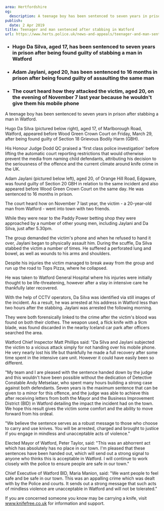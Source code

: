 ```yaml
area: Hertfordshire
og:
  description: A teenage boy has been sentenced to seven years in prison after stabbing a man in Watford.
publish:
  date: 2 Apr 2019
title: Teenager and man sentenced after stabbing in Watford
url: https://www.herts.police.uk/news-and-appeals/teenager-and-man-sentenced-after-stabbing-in-watford-0008
```

* ### Hugo Da Silva, aged 17, has been sentenced to seven years in prison after being found guilty of stabbing a man in Watford

 * ### Adam Jaylani, aged 20, has been sentenced to 16 months in prison after being found guilty of assaulting the same man

 * ### The court heard how they attacked the victim, aged 20, on the evening of November 7 last year because he wouldn't give them his mobile phone

A teenage boy has been sentenced to seven years in prison after stabbing a man in Watford.

Hugo Da Silva (pictured below right), aged 17, of Marlborough Road, Watford, appeared before Wood Green Crown Court on Friday, March 29, after being found guilty of Section 18 Grievous Bodily Harm (GBH).

His Honour Judge Dodd QC praised a 'first class police investigation' before lifting the automatic court reporting restrictions that would otherwise prevent the media from naming child defendants, attributing his decision to the seriousness of the offence and the current climate around knife crime in the UK.

Adam Jaylani (pictured below left), aged 20, of Orange Hill Road, Edgware, was found guilty of Section 20 GBH in relation to the same incident and also appeared before Wood Green Crown Court on the same day. He was sentenced to 16 months in prison.

The court heard how on November 7 last year, the victim - a 20-year-old man from Watford - went into town with two friends.

While they were near to the Paddy Power betting shop they were approached by a number of other young men, including Jaylani and Da Silva, just after 5.30pm.

The group demanded the victim's phone and when he refused to hand it over, Jaylani began to physically assault him. During the scuffle, Da Silva stabbed the victim a number of times. He suffered a perforated lung and bowel, as well as wounds to his arms and shoulders.

Despite his injuries the victim managed to break away from the group and run up the road to Tops Pizza, where he collapsed.

He was taken to Watford General Hospital where his injuries were initially thought to be life-threatening, however after a stay in intensive care he thankfully later recovered.

With the help of CCTV operators, Da Silva was identified via still images of the incident. As a result, he was arrested at his address in Watford less than two hours after the stabbing. Jaylani was arrested the following morning.

They were both forensically linked to the crime after the victim's blood was found on both their clothes. The weapon used, a flick knife with a 9cm blade, was found discarded in the nearby Iceland car park after officers searched the area.

Watford Chief Inspector Matt Phillips said: "Da Silva and Jaylani subjected the victim to a vicious attack simply for not handing over his mobile phone. He very nearly lost his life but thankfully he made a full recovery after some time spent in the intensive care unit. However it could have easily been so different.

"My team and I are pleased with the sentence handed down by the judge and this wouldn't have been possible without the dedication of Detective Constable Andy Metselaar, who spent many hours building a strong case against both defendants. Seven years is the maximum sentence that can be given to a minor for this offence, and the judge was able to achieve this after receiving letters from both the Mayor and the Business Improvement District (BID) in Watford detailing the impact the incident had on the town. We hope this result gives the victim some comfort and the ability to move forward from his ordeal.

"We believe the sentence serves as a robust message to those who choose to carry and use knives. You will be arrested, charged and brought to justice if you engage in mindless and unacceptable acts of violence."

Elected Mayor of Watford, Peter Taylor, said: "This was an abhorrent act which has absolutely has no place in our town. I'm pleased that these sentences have been handed out, which will send out a strong signal to anyone who thinks this is acceptable in Watford. I will continue to work closely with the police to ensure people are safe in our town."

Chief Executive of Watford BID, Maria Manion, said: "We want people to feel safe and be safe in our town. This was an appalling crime which was dealt with by the Police and courts. It sends out a strong message that such acts of mindless violence are unacceptable in Watford and will not be tolerated."

If you are concerned someone you know may be carrying a knife, visit www.knifefree.co.uk for information and support.
